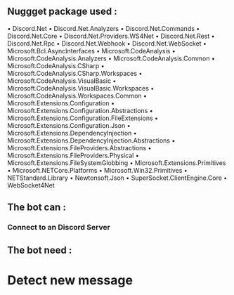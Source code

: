 ## Nuggget package used :

• Discord.Net
• Discord.Net.Analyzers
• Discord.Net.Commands
• Discord.Net.Core
• Discord.Net.Providers.WS4Net
• Discord.Net.Rest
• Discord.Net.Rpc
• Discord.Net.Webhook
• Discord.Net.WebSocket
• Microsoft.Bcl.AsyncInterfaces
• Microsoft.CodeAnalysis
• Microsoft.CodeAnalysis.Analyzers
• Microsoft.CodeAnalysis.Common
• Microsoft.CodeAnalysis.CSharp
• Microsoft.CodeAnalysis.CSharp.Workspaces
• Microsoft.CodeAnalysis.VisualBasic
• Microsoft.CodeAnalysis.VisualBasic.Workspaces
• Microsoft.CodeAnalysis.Workspaces.Common
• Microsoft.Extensions.Configuration
• Microsoft.Extensions.Configuration.Abstractions
• Microsoft.Extensions.Configuration.FileExtensions
• Microsoft.Extensions.Configuration.Json
• Microsoft.Extensions.DependencyInjection
• Microsoft.Extensions.DependencyInjection.Abstractions
• Microsoft.Extensions.FileProviders.Abstractions
• Microsoft.Extensions.FileProviders.Physical
• Microsoft.Extensions.FileSystemGlobbing
• Microsoft.Extensions.Primitives
• Microsoft.NETCore.Platforms
• Microsoft.Win32.Primitives
• NETStandard.Library
• Newtonsoft.Json
• SuperSocket.ClientEngine.Core
• WebSocket4Net

## The bot can :
### Connect to an Discord Server

## The bot need :
# Detect new message
